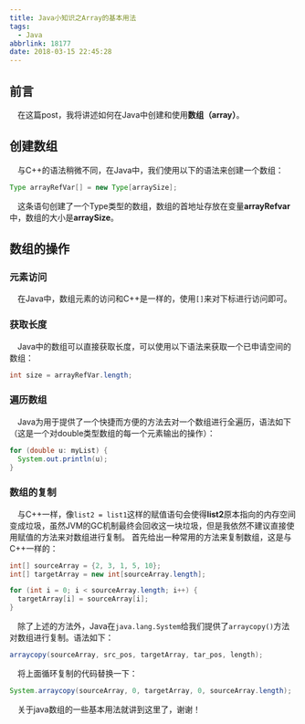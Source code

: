 ```yaml
---
title: Java小知识之Array的基本用法
tags:
  - Java
abbrlink: 18177
date: 2018-03-15 22:45:28
---
```

## 前言
&emsp;在这篇post，我将讲述如何在Java中创建和使用**数组（array）**。
<!-- more -->

## 创建数组
&emsp;与C++的语法稍微不同，在Java中，我们使用以下的语法来创建一个数组：
```java
Type arrayRefVar[] = new Type[arraySize];
```

&emsp;这条语句创建了一个Type类型的数组，数组的首地址存放在变量**arrayRefvar**中，数组的大小是**arraySize**。

## 数组的操作
### 元素访问
&emsp;在Java中，数组元素的访问和C++是一样的，使用`[]`来对下标进行访问即可。

### 获取长度
&emsp;Java中的数组可以直接获取长度，可以使用以下语法来获取一个已申请空间的数组：
```java
int size = arrayRefVar.length;
```

### 遍历数组
&emsp;Java为用于提供了一个快捷而方便的方法去对一个数组进行全遍历，语法如下（这是一个对double类型数组的每一个元素输出的操作）：
```Java
for (double u: myList) {
  System.out.println(u);
}
```

### 数组的复制
&emsp;与C++一样，像`list2 = list1`这样的赋值语句会使得**list2**原本指向的内存空间变成垃圾，虽然JVM的GC机制最终会回收这一块垃圾，但是我依然不建议直接使用赋值的方法来对数组进行复制。
首先给出一种常用的方法来复制数组，这是与C++一样的：
```java
int[] sourceArray = {2, 3, 1, 5, 10};
int[] targetArray = new int[sourceArray.length];

for (int i = 0; i < sourceArray.length; i++) {
  targetArray[i] = sourceArray[i];
}
```
&emsp;除了上述的方法外，Java在`java.lang.System`给我们提供了`arraycopy()`方法对数组进行复制。语法如下：
```Java
arraycopy(sourceArray, src_pos, targetArray, tar_pos, length);
```
&emsp;将上面循环复制的代码替换一下：
```Java
System.arraycopy(sourceArray, 0, targetArray, 0, sourceArray.length);
```

&emsp;关于java数组的一些基本用法就讲到这里了，谢谢！

